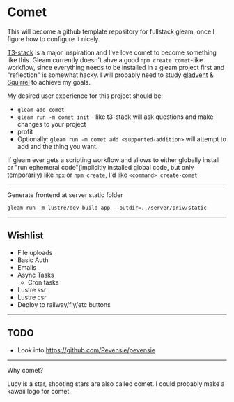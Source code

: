 # Comet

This will become a github template repository for fullstack gleam, once I figure how to configure it nicely.

[T3-stack](https://github.com/t3-oss/create-t3-app) is a major inspiration and I've love comet to become something like this. Gleam currently doesn't ahve a good `npm create comet`-like workflow, since everything needs to be installed in a gleam project first and "reflection" is somewhat hacky. I will probably need to study [gladvent](https://github.com/TanklesXL/gladvent) & [Squirrel](https://github.com/giacomocavalieri/squirrel) to achieve my goals.

My desired user experience for this project should be:
- `gleam add comet`
- `gleam run -m comet init` - like t3-stack will ask questions and make changes to your project
- profit
- Optionally: `gleam run -m comet add <supported-addition>` will attempt to add and the thing you want.

If gleam ever gets a scripting workflow and allows to either globally install or "run ephemeral code"(implicitly installed global code, but only temporarily) like `npx` or `npm create`, I'd like `<command> create-comet`

---

Generate frontend at server static folder

```
gleam run -m lustre/dev build app --outdir=../server/priv/static
```


---

## Wishlist
- File uploads
- Basic Auth
- Emails
- Async Tasks
  - Cron tasks
- Lustre ssr
- Lustre csr
- Deploy to railway/fly/etc buttons


---

## TODO
- Look into https://github.com/Pevensie/pevensie


---

Why comet?

Lucy is a star, shooting stars are also called comet. I could probably make a kawaii logo for comet.
